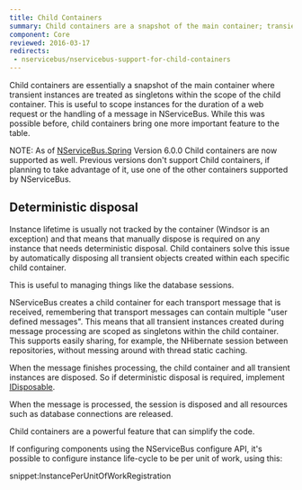 ```yaml
---
title: Child Containers
summary: Child containers are a snapshot of the main container; transient instances are treated as as singletons in the child container.
component: Core
reviewed: 2016-03-17
redirects:
 - nservicebus/nservicebus-support-for-child-containers
---
```


Child containers are essentially a snapshot of the main container where transient instances are treated as singletons within the scope of the child container. This is useful to scope instances for the duration of a web request or the handling of a message in NServiceBus. While this was possible before, child containers bring one more important feature to the table.

NOTE: As of [NServiceBus.Spring](https://www.nuget.org/packages/NServiceBus.Spring) Version 6.0.0 Child containers are now supported as well. Previous versions don't support Child containers, if planning to take advantage of it, use one of the other containers supported by NServiceBus.


## Deterministic disposal

Instance lifetime is usually not tracked by the container (Windsor is an exception) and that means that manually dispose is required on any instance that needs deterministic disposal. Child containers solve this issue by automatically disposing all transient objects created within each specific child container.

This is useful to managing things like the database sessions.

NServiceBus creates a child container for each transport message that is received, remembering that transport messages can contain multiple "user defined messages". This means that all transient instances created during message processing are scoped as singletons within the child container. This supports easily sharing, for example, the NHibernate session between repositories, without messing around with thread static caching.

When the message finishes processing, the child container and all transient instances are disposed. So if deterministic disposal is required, implement [IDisposable](https://msdn.microsoft.com/en-us/library/system.idisposable.aspx).

When the message is processed, the session is disposed and all resources such as database connections are released.

Child containers are a powerful feature that can simplify the code.

If configuring components using the NServiceBus configure API, it's possible to configure instance life-cycle to be per unit of work, using this:

snippet:InstancePerUnitOfWorkRegistration

